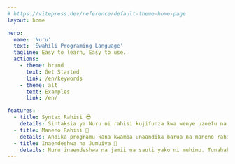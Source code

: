 ```yaml
---
# https://vitepress.dev/reference/default-theme-home-page
layout: home

hero:
  name: 'Nuru'
  text: 'Swahili Programing Language'
  tagline: Easy to learn, Easy to use.
  actions:
    - theme: brand
      text: Get Started
      link: /en/keywords
    - theme: alt
      text: Examples
      link: /en/

features:
  - title: Syntax Rahisi 😎
    details: Sintaksia ya Nuru ni rahisi kujifunza kwa wenye uzoefu na wasio na uzoefu na kutengeneza programu.
  - title: Maneno Rahisi 🎹
    details: Andika programu kana kwamba unaandika barua na maneno rahisi kama andika() kuchapisha kitu na jaza() kupata maingizo kutoka kwa watumiaji.
  - title: Inaendeshwa na Jumuiya 👥
    details: Nuru inaendeshwa na jamii na sauti yako ni muhimu. Tunahakikisha kushauriana na jamii kabla ya kufanya uamuzi. Njoo ujiunge nasi <a href="https://t.me/NuruProgrammingChat" target="_blank" rel="noopener noreferrer">Telegram</a>
---
```

